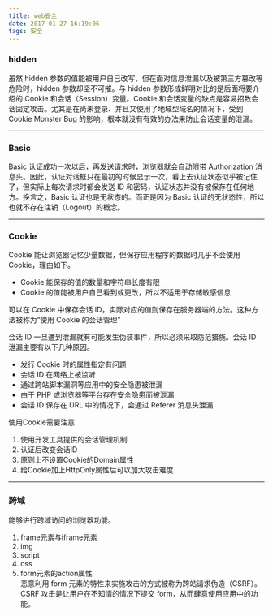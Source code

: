 ```yaml
---
title: web安全
date: 2017-01-27 16:19:06
tags: 安全
---
```

### hidden
虽然 hidden 参数的值能被用户自己改写，但在面对信息泄漏以及被第三方篡改等危险时，hidden 参数却坚不可摧。与 hidden 参数形成鲜明对比的是后面将要介绍的 Cookie 和会话（Session）变量。Cookie 和会话变量的缺点是容易招致会话固定攻击。尤其是在尚未登录、并且又使用了地域型域名的情况下，受到 Cookie Monster Bug 的影响，根本就没有有效的办法来防止会话变量的泄漏。
* * *
### Basic
Basic 认证成功一次以后，再发送请求时，浏览器就会自动附带 Authorization 消息头。因此，认证对话框只在最初的时候显示一次，看上去认证状态似乎被记住了，但实际上每次请求时都会发送 ID 和密码，认证状态并没有被保存在任何地方。换言之，Basic 认证也是无状态的。而正是因为 Basic 认证的无状态性，所以也就不存在注销（Logout）的概念。
<!--more-->
* * *
### Cookie
Cookie 能让浏览器记忆少量数据，但保存应用程序的数据时几乎不会使用 Cookie，理由如下。
- Cookie 能保存的值的数量和字符串长度有限
- Cookie 的值能被用户自己看到或更改，所以不适用于存储敏感信息

可以在 Cookie 中保存会话 ID，实际对应的值则保存在服务器端的方法。这种方法被称为“使用 Cookie 的会话管理”


会话 ID 一旦遭到泄漏就有可能发生伪装事件，所以必须采取防范措施。会话 ID 泄漏主要有以下几种原因。
- 发行 Cookie 时的属性指定有问题
- 会话 ID 在网络上被监听
- 通过跨站脚本漏洞等应用中的安全隐患被泄漏
- 由于 PHP 或浏览器等平台存在安全隐患而被泄漏
- 会话 ID 保存在 URL 中的情况下，会通过 Referer 消息头泄漏

使用Cookie需要注意
1. 使用开发工具提供的会话管理机制   
2. 认证后改变会话ID    
3. 原则上不设置Cookie的Domain属性    
4. 给Cookie加上HttpOnly属性后可以加大攻击难度
* * *
### 跨域
能够进行跨域访问的浏览器功能。
1. frame元素与iframe元素
2. img
3. script
4. css
5. form元素的action属性    
恶意利用 form 元素的特性来实施攻击的方式被称为跨站请求伪造（CSRF）。CSRF 攻击是让用户在不知情的情况下提交 form，从而肆意使用应用中的功能。

